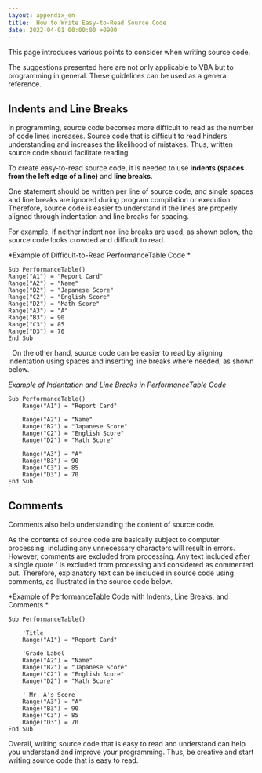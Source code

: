 ```yaml
---
layout: appendix_en
title:  How to Write Easy-to-Read Source Code 
date: 2022-04-01 00:00:00 +0900
---
```


This page introduces various points to consider when writing source code. 

The suggestions presented here are not only applicable to VBA but to programming in general. These guidelines can be used as a general reference. 

Indents and Line Breaks 
----------------

In programming, source code becomes more difficult to read as the number of code lines increases. Source code that is difficult to read hinders understanding and increases the likelihood of mistakes. Thus, written source code should facilitate reading. 

To create easy-to-read source code, it is needed to use **indents (spaces from the left edge of a line)** and **line breaks**. 

One statement should be written per line of source code, and single spaces and line breaks are ignored during program compilation or execution. Therefore, source code is easier to understand if the lines are properly aligned through indentation and line breaks for spacing. 

For example, if neither indent nor line breaks are used, as shown below, the source code looks crowded and difficult to read. 

*Example of Difficult-to-Read PerformanceTable Code *

    Sub PerformanceTable()
    Range("A1") = "Report Card"
    Range("A2") = "Name"
    Range("B2") = "Japanese Score"
    Range("C2") = "English Score"
    Range("D2") = "Math Score"
    Range("A3") = "A"
    Range("B3") = 90
    Range("C3") = 85
    Range("D3") = 70
    End Sub

 
On the other hand, source code can be easier to read by aligning indentation using spaces and inserting line breaks where needed, as shown below. 

*Example of Indentation and Line Breaks in PerformanceTable Code*

    Sub PerformanceTable()
        Range("A1") = "Report Card"

        Range("A2") = "Name"
        Range("B2") = "Japanese Score"
        Range("C2") = "English Score"
        Range("D2") = "Math Score"

        Range("A3") = "A"
        Range("B3") = 90
        Range("C3") = 85
        Range("D3") = 70
    End Sub


Comments 
----------------


Comments also help understanding the content of source code. 

As the contents of source code are basically subject to computer processing, including any unnecessary characters will result in errors. However, comments are excluded from processing. Any text included after a single quote ' is excluded from processing and considered as commented out. Therefore, explanatory text can be included in source code using comments, as illustrated in the source code below. 

*Example of PerformanceTable Code with Indents, Line Breaks, and Comments *

    Sub PerformanceTable()
        
        'Title
        Range("A1") = "Report Card"
        
        'Grade Label
        Range("A2") = "Name"
        Range("B2") = "Japanese Score"
        Range("C2") = "English Score"
        Range("D2") = "Math Score"
        
        ' Mr. A's Score
        Range("A3") = "A"
        Range("B3") = 90
        Range("C3") = 85
        Range("D3") = 70
    End Sub
    
Overall, writing source code that is easy to read and understand can help you understand and improve your programming. Thus, be creative and start writing source code that is easy to read. 

